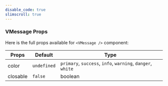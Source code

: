 ```yaml
---
disable_code: true
slimscroll: true
---
```


### VMessage Props

Here is the full props available for `<VMessage />` component:

| Props    | Default                                       | Type                                                       |
| -------- | --------------------------------------------- | ---------------------------------------------------------- |
| color    | <span class="is-undefined">`undefined`</span> | `primary`, `success`, `info`, `warning`, `danger`, `white` |
| closable | <span class="is-boolean">`false`</span>       | boolean                                                    |
